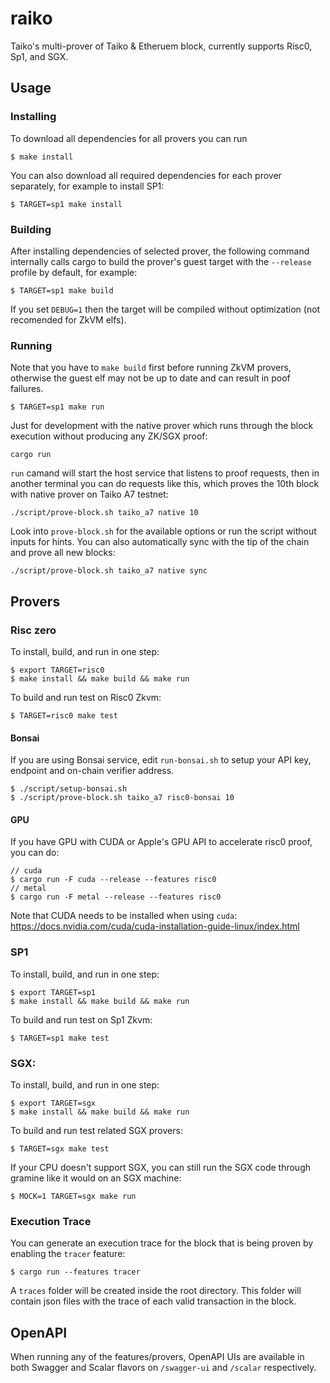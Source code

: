 # raiko

Taiko's multi-prover of Taiko & Etheruem block, currently supports Risc0, Sp1, and SGX.

## Usage

### Installing

To download all dependencies for all provers you can run

```console
$ make install
```

You can also download all required dependencies for each prover separately, for example to install SP1:

```console
$ TARGET=sp1 make install
```
### Building

After installing dependencies of selected prover, the following command internally calls cargo to build the prover's guest target with the `--release` profile by default, for example:
```console
$ TARGET=sp1 make build
```
If you set `DEBUG=1` then the target will be compiled without optimization (not recomended for ZkVM elfs).

### Running

Note that you have to `make build` first before running ZkVM provers, otherwise the guest elf may not be up to date and can result in poof failures.
```console
$ TARGET=sp1 make run
```
Just for development with the native prover which runs through the block execution without producing any ZK/SGX proof:
```
cargo run
```
`run` camand will start the host service that listens to proof requests, then in another terminal you can do requests like this, which proves the 10th block with native prover on Taiko A7 testnet:
```
./script/prove-block.sh taiko_a7 native 10
```
Look into `prove-block.sh` for the available options or run the script without inputs for hints. You can also automatically sync with the tip of the chain and prove all new blocks:

```
./script/prove-block.sh taiko_a7 native sync
```

## Provers
### Risc zero
To install, build, and run in one step:
```console
$ export TARGET=risc0
$ make install && make build && make run
```
To build and run test on Risc0 Zkvm:
```console
$ TARGET=risc0 make test
```
#### Bonsai
If you are using Bonsai service, edit `run-bonsai.sh` to setup your API key, endpoint and on-chain verifier address.
```console
$ ./script/setup-bonsai.sh
$ ./script/prove-block.sh taiko_a7 risc0-bonsai 10
```
#### GPU
If you have GPU with CUDA or Apple's GPU API to accelerate risc0 proof, you can do:

```console
// cuda
$ cargo run -F cuda --release --features risc0
// metal
$ cargo run -F metal --release --features risc0
```

Note that CUDA needs to be installed when using `cuda`: https://docs.nvidia.com/cuda/cuda-installation-guide-linux/index.html

### SP1
To install, build, and run in one step:
```console
$ export TARGET=sp1
$ make install && make build && make run
```
To build and run test on Sp1 Zkvm:
```console
$ TARGET=sp1 make test
```

### SGX:
To install, build, and run in one step:
```console
$ export TARGET=sgx
$ make install && make build && make run
```
To build and run test related SGX provers:
```console
$ TARGET=sgx make test
```
If your CPU doesn't support SGX, you can still run the SGX code through gramine like it would on an SGX machine:

```console
$ MOCK=1 TARGET=sgx make run
```

### Execution Trace

You can generate an execution trace for the block that is being proven by enabling the `tracer` feature:
```console
$ cargo run --features tracer
```

A `traces` folder will be created inside the root directory. This folder will contain json files with the trace of each valid transaction in the block.

## OpenAPI

When running any of the features/provers, OpenAPI UIs are available in both Swagger and Scalar flavors on `/swagger-ui` and `/scalar` respectively.
